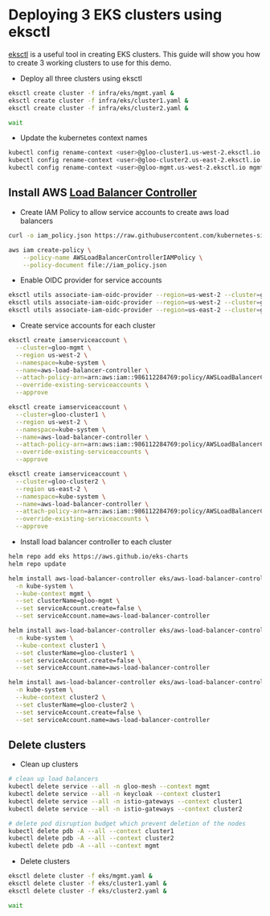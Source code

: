 # Deploying 3 EKS clusters using eksctl

[eksctl](https://eksctl.io/) is a useful tool in creating EKS clusters. This guide will show you how to create 3 working clusters to use for this demo.


* Deploy all three clusters using eksctl

```sh
eksctl create cluster -f infra/eks/mgmt.yaml &
eksctl create cluster -f infra/eks/cluster1.yaml &
eksctl create cluster -f infra/eks/cluster2.yaml &

wait
```

* Update the kubernetes context names

```sh
kubectl config rename-context <user>@gloo-cluster1.us-west-2.eksctl.io cluster1
kubectl config rename-context <user>@gloo-cluster2.us-east-2.eksctl.io cluster2
kubectl config rename-context <user>@gloo-mgmt.us-west-2.eksctl.io mgmt
```


## Install AWS [Load Balancer Controller](https://docs.aws.amazon.com/eks/latest/userguide/aws-load-balancer-controller.html)

* Create IAM Policy to allow service accounts to create aws load balancers

```sh
curl -o iam_policy.json https://raw.githubusercontent.com/kubernetes-sigs/aws-load-balancer-controller/v2.4.1/docs/install/iam_policy.json

aws iam create-policy \
    --policy-name AWSLoadBalancerControllerIAMPolicy \
    --policy-document file://iam_policy.json
```

* Enable OIDC provider for service accounts

```sh
eksctl utils associate-iam-oidc-provider --region=us-west-2 --cluster=gloo-mgmt --approve
eksctl utils associate-iam-oidc-provider --region=us-west-2 --cluster=gloo-cluster1 --approve
eksctl utils associate-iam-oidc-provider --region=us-east-2 --cluster=gloo-cluster2 --approve
```

* Create service accounts for each cluster
```sh
eksctl create iamserviceaccount \
  --cluster=gloo-mgmt \
  --region us-west-2 \
  --namespace=kube-system \
  --name=aws-load-balancer-controller \
  --attach-policy-arn=arn:aws:iam::986112284769:policy/AWSLoadBalancerControllerIAMPolicy \
  --override-existing-serviceaccounts \
  --approve

eksctl create iamserviceaccount \
  --cluster=gloo-cluster1 \
  --region us-west-2 \
  --namespace=kube-system \
  --name=aws-load-balancer-controller \
  --attach-policy-arn=arn:aws:iam::986112284769:policy/AWSLoadBalancerControllerIAMPolicy \
  --override-existing-serviceaccounts \
  --approve

eksctl create iamserviceaccount \
  --cluster=gloo-cluster2 \
  --region us-east-2 \
  --namespace=kube-system \
  --name=aws-load-balancer-controller \
  --attach-policy-arn=arn:aws:iam::986112284769:policy/AWSLoadBalancerControllerIAMPolicy \
  --override-existing-serviceaccounts \
  --approve
```

* Install load balancer controller to each cluster

```sh
helm repo add eks https://aws.github.io/eks-charts
helm repo update

helm install aws-load-balancer-controller eks/aws-load-balancer-controller \
  -n kube-system \
  --kube-context mgmt \
  --set clusterName=gloo-mgmt \
  --set serviceAccount.create=false \
  --set serviceAccount.name=aws-load-balancer-controller 

helm install aws-load-balancer-controller eks/aws-load-balancer-controller \
  -n kube-system \
  --kube-context cluster1 \
  --set clusterName=gloo-cluster1 \
  --set serviceAccount.create=false \
  --set serviceAccount.name=aws-load-balancer-controller 

helm install aws-load-balancer-controller eks/aws-load-balancer-controller \
  -n kube-system \
  --kube-context cluster2 \
  --set clusterName=gloo-cluster2 \
  --set serviceAccount.create=false \
  --set serviceAccount.name=aws-load-balancer-controller
```


## Delete clusters

* Clean up clusters

```sh
# clean up load balancers
kubectl delete service --all -n gloo-mesh --context mgmt
kubectl delete service --all -n keycloak --context cluster1
kubectl delete service --all -n istio-gateways --context cluster1
kubectl delete service --all -n istio-gateways --context cluster2

# delete pod disruption budget which prevent deletion of the nodes
kubectl delete pdb -A --all --context cluster1
kubectl delete pdb -A --all --context cluster2
kubectl delete pdb -A --all --context mgmt
```


* Delete clusters

```sh
eksctl delete cluster -f eks/mgmt.yaml &
eksctl delete cluster -f eks/cluster1.yaml & 
eksctl delete cluster -f eks/cluster2.yaml &

wait
```